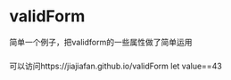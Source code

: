 # validForm
简单一个例子，把validform的一些属性做了简单运用
###
可以访问https://jiajiafan.github.io/validForm
let value==43
